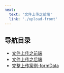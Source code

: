 ```yaml
---
next:
  text: '文件上传之前端'
  link: './upload-front'
---
```


## 导航目录
- [文件上传之前端](./upload-front)
- [文件上传之后端](./upload-back)
- [完整上传案例-formData](./formData)
